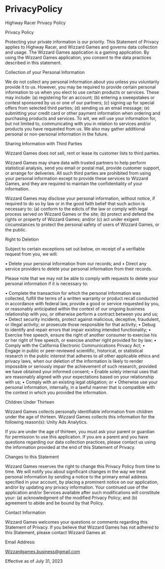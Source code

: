 # PrivacyPolicy
Highway Racer Privacy Policy


Privacy Policy

 

Protecting your private information is our priority. This Statement of Privacy applies to Highway Racer, and Wizzard Games and governs data collection and usage. The Wizzard Games application is a gaming application. By using the Wizzard Games application, you consent to the data practices described in this statement.

 

Collection of your Personal Information

We do not collect any personal information about you unless you voluntarily provide it to us. However, you may be required to provide certain personal information to us when you elect to use certain products or services. These may include: (a) registering for an account; (b) entering a sweepstakes or contest sponsored by us or one of our partners; (c) signing up for special offers from selected third parties; (d) sending us an email message; (e) submitting your credit card or other payment information when ordering and purchasing products and services. To wit, we will use your information for, but not limited to, communicating with you in relation to services and/or products you have requested from us. We also may gather additional personal or non-personal information in the future.

 

Sharing Information with Third Parties

Wizzard Games does not sell, rent or lease its customer lists to third parties.

 

Wizzard Games may share data with trusted partners to help perform statistical analysis, send you email or postal mail, provide customer support, or arrange for deliveries. All such third parties are prohibited from using your personal information except to provide these services to Wizzard Games, and they are required to maintain the confidentiality of your information.

 

Wizzard Games may disclose your personal information, without notice, if required to do so by law or in the good faith belief that such action is necessary to: (a) conform to the edicts of the law or comply with legal process served on Wizzard Games or the site; (b) protect and defend the rights or property of Wizzard Games; and/or (c) act under exigent circumstances to protect the personal safety of users of Wizzard Games, or the public.

 

Right to Deletion

Subject to certain exceptions set out below, on receipt of a verifiable request from you, we will:

•	Delete your personal information from our records; and
•	Direct any service providers to delete your personal information from their records.
 

Please note that we may not be able to comply with requests to delete your personal information if it is necessary to:

•	Complete the transaction for which the personal information was collected, fulfill the terms of a written warranty or product recall conducted in accordance with federal law, provide a good or service requested by you, or reasonably anticipated within the context of our ongoing business relationship with you, or otherwise perform a contract between you and us;
•	Detect security incidents, protect against malicious, deceptive, fraudulent, or illegal activity; or prosecute those responsible for that activity;
•	Debug to identify and repair errors that impair existing intended functionality;
•	Exercise free speech, ensure the right of another consumer to exercise his or her right of free speech, or exercise another right provided for by law;
•	Comply with the California Electronic Communications Privacy Act;
•	Engage in public or peer-reviewed scientific, historical, or statistical research in the public interest that adheres to all other applicable ethics and privacy laws, when our deletion of the information is likely to render impossible or seriously impair the achievement of such research, provided we have obtained your informed consent;
•	Enable solely internal uses that are reasonably aligned with your expectations based on your relationship with us;
•	Comply with an existing legal obligation; or
•	Otherwise use your personal information, internally, in a lawful manner that is compatible with the context in which you provided the information.
 

Children Under Thirteen

Wizzard Games collects personally identifiable information from children under the age of thirteen. Wizzard Games collects this information for the following reason(s): Unity Ads Analytics.

 

If you are under the age of thirteen, you must ask your parent or guardian for permission to use this application. If you are a parent and you have questions regarding our data collection practices, please contact us using the information provided at the end of this Statement of Privacy.

 

Changes to this Statement

Wizzard Games reserves the right to change this Privacy Policy from time to time. We will notify you about significant changes in the way we treat personal information by sending a notice to the primary email address specified in your account, by placing a prominent notice on our application, and/or by updating any privacy information. Your continued use of the application and/or Services available after such modifications will constitute your: (a) acknowledgment of the modified Privacy Policy; and (b) agreement to abide and be bound by that Policy.

 

Contact Information

Wizzard Games welcomes your questions or comments regarding this Statement of Privacy. If you believe that Wizzard Games has not adhered to this Statement, please contact Wizzard Games at:

 
 

Email Address:

Wizzardgames.business@gmail.com

 
 

Effective as of July 31, 2023

